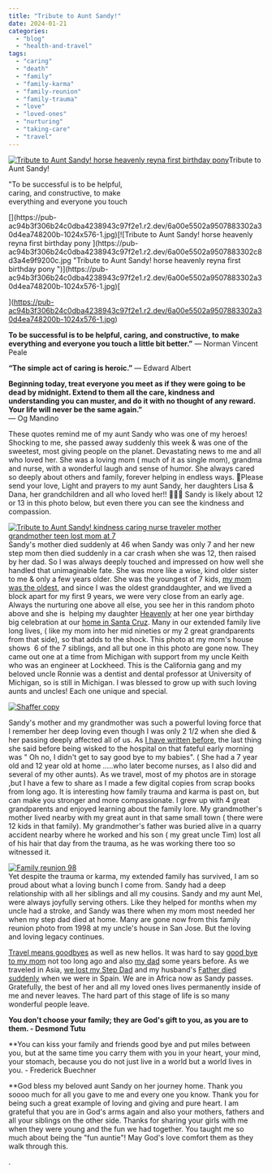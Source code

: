 ```yaml
---
title: "Tribute to Aunt Sandy!"
date: 2024-01-21
categories: 
  - "blog"
  - "health-and-travel"
tags: 
  - "caring"
  - "death"
  - "family"
  - "family-karma"
  - "family-reunion"
  - "family-trauma"
  - "love"
  - "loved-ones"
  - "nurturing"
  - "taking-care"
  - "travel"
---
```


[![Tribute to Aunt Sandy!  horse heavenly reyna first birthday pony ](https://pub-ac94b3f306b24c0dba4238943c97f2e1.r2.dev/6a00e5502a9507883302c8d3a4e9f0200c.jpg "Tribute to Aunt Sandy!  horse heavenly reyna first birthday pony ")](https://pub-ac94b3f306b24c0dba4238943c97f2e1.r2.dev/6a00e5502a9507883302a30d4ea748200b-1024x576-1.jpg)[](https://pub-ac94b3f306b24c0dba4238943c97f2e1.r2.dev/6a00e5502a9507883302a30d4ea748200b-1024x576-1.jpg)Tribute to Aunt Sandy!  
  
"To be successful is to be helpful,  
caring, and constructive, to make  
everything and everyone you touch  
  

<!--more--> [](https://pub-ac94b3f306b24c0dba4238943c97f2e1.r2.dev/6a00e5502a9507883302a30d4ea748200b-1024x576-1.jpg)[![Tribute to Aunt Sandy!  horse heavenly reyna first birthday pony ](https://pub-ac94b3f306b24c0dba4238943c97f2e1.r2.dev/6a00e5502a9507883302c8d3a4e9f9200c.jpg "Tribute to Aunt Sandy!  horse heavenly reyna first birthday pony ")](https://pub-ac94b3f306b24c0dba4238943c97f2e1.r2.dev/6a00e5502a9507883302a30d4ea748200b-1024x576-1.jpg)[  
  
](https://pub-ac94b3f306b24c0dba4238943c97f2e1.r2.dev/6a00e5502a9507883302a30d4ea748200b-1024x576-1.jpg)

**To be successful is to be helpful, caring, and constructive, to make everything and everyone you touch a little bit better.”** — Norman Vincent Peale  
  
**“The simple act of caring is heroic.”** — Edward Albert  
  
**Beginning today, treat everyone you meet as if they were going to be dead by midnight. Extend to them all the care, kindness and understanding you can muster, and do it with no thought of any reward. Your life will never be the same again.”**  
— Og Mandino  
  
These quotes remind me of my aunt Sandy who was one of my heroes! Shocking to me, she passed away suddenly this week & was one of the sweetest, most giving people on the planet. Devastating news to me and all who loved her. She was a loving mom ( much of it as single mom), grandma and nurse, with a wonderful laugh and sense of humor. She always cared so deeply about others and family, forever helping in endless ways. 🙏Please send your love, Light and prayers to my aunt Sandy, her daughters Lisa & Dana, her grandchildren and all who loved her!! 💜🙏✨ Sandy is likely about 12 or 13 in this photo below, but even there you can see the kindness and compassion.  
  
[![Tribute to Aunt Sandy!  kindness caring nurse traveler mother grandmother teen lost mom at 7 ](https://pub-ac94b3f306b24c0dba4238943c97f2e1.r2.dev/6a00e5502a9507883302c8d3a8cf60200b.jpg "Tribute to Aunt Sandy!  kindness caring nurse traveler mother grandmother teen lost mom at 7 ")](https://pub-ac94b3f306b24c0dba4238943c97f2e1.r2.dev/6a00e5502a9507883302a30d4ea748200b-1024x576-1.jpg)  
Sandy's mother died suddenly at 46 when Sandy was only 7 and her new step mom then died suddenly in a car crash when she was 12, then raised by her dad. So I was always deeply touched and impressed on how well she handled that unimaginable fate. She was more like a wise, kind older sister to me & only a few years older. She was the youngest of 7 kids, [my mom was the oldest](http://soultravelers3new.local/2011/01/traveling-with-grandma-3-generation-travel.html), and since I was the oldest granddaughter, and we lived a block apart for my first 9 years, we were very close from an early age. Always the nurturing one above all else, you see her in this random photo above and she is  helping my daughter [Heavenly](http://soultravelers3new.local/2022/09/happy-birthday-heavenly-labor-day-birthing-day-life.html) at her one year birthday big celebration at our [home in Santa Cruz](http://soultravelers3new.local/2006/08/home-and-hous-1.html). Many in our extended family live long lives, ( like my mom into her mid nineties or my 2 great grandparents from that side), so that adds to the shock. This photo at my mom's house shows  6 of the 7 siblings, and all but one in this photo are gone now. They came out one at a time from Michigan with support from my uncle Keith who was an engineer at Lockheed. This is the California gang and my beloved uncle Ronnie was a dentist and dental professor at University of Michigan, so is still in Michigan. I was blessed to grow up with such loving aunts and uncles! Each one unique and special.  
  
  
[![Shaffer copy ](https://pub-ac94b3f306b24c0dba4238943c97f2e1.r2.dev/6a00e5502a9507883302c8d3a93a40200d.jpg "Shaffer copy ")](https://pub-ac94b3f306b24c0dba4238943c97f2e1.r2.dev/6a00e5502a9507883302a30d4ea748200b-1024x576-1.jpg)  
  
Sandy's mother and my grandmother was such a powerful loving force that I remember her deep loving even though I was only 2 1/2 when she died & her passing deeply affected all of us. As [I have written before](http://soultravelers3new.local/2007/04/monkeys-taxi-te.html#more), the last thing she said before being wisked to the hospital on that fateful early morning was " Oh no, I didn't get to say good bye to my babies". ( She had a 7 year old and 12 year old at home .....who later become nurses, as I also did and several of my other aunts). As we travel, most of my photos are in storage ,but I have a few to share as I made a few digital copies from scrap books from long ago. It is interesting how family trauma and karma is past on, but can make you stronger and more compassionate. I grew up with 4 great grandparents and enjoyed learning about the family lore. My grandmother's mother lived nearby with my great aunt in that same small town ( there were 12 kids in that family). My grandmother's father was buried alive in a quarry accident nearby where he worked and his son ( my great uncle Tim) lost all of his hair that day from the trauma, as he was working there too so witnessed it.   
  
[![Family reunion 98](https://pub-ac94b3f306b24c0dba4238943c97f2e1.r2.dev/6a00e5502a9507883302c8d3a4ef4d200c.jpg "Family reunion 98")](https://pub-ac94b3f306b24c0dba4238943c97f2e1.r2.dev/6a00e5502a9507883302a30d4ea748200b-1024x576-1.jpg)  
Yet despite the trauma or karma, my extended family has survived, I am so proud about what a loving bunch I come from. Sandy had a deep relationship with all her siblings and all my cousins. Sandy and my aunt Mel, were always joyfully serving others. Like they helped for months when my uncle had a stroke, and Sandy was there when my mom most needed her when my step dad died at home. Many are gone now from this family reunion photo from 1998 at my uncle's house in San Jose. But the loving and loving legacy continues.   
  
[Travel means goodbyes](http://soultravelers3new.local/2012/02/travel-means-goodbyes.html#more) as well as new hellos. It was hard to say [good bye to my mom](http://soultravelers3new.local/2022/04/goodbyes-before-long-term-travel-.html#more) not too long ago and also [my dad](http://soultravelers3new.local/2012/05/what-i-learned-from-my-father.html) some years before. As we traveled in Asia, [we lost my Step Dad](http://soultravelers3new.local/2010/12/mourning-while-traveling-tribute-to-al-grief-and-travel-deathdying-at-a-distance.html "loss of dad while traveling") and my husband's [Father died suddenly](http://soultravelers3new.local/2010/06/good-bye-dad-grandpa-family-death-afar-while-traveling-abroad.html "father died suddenly") when we were in Spain. We are in Africa now as Sandy passes. Gratefully, the best of her and all my loved ones lives permanently inside of me and never leaves. The hard part of this stage of life is so many wonderful people leave.   
  
  
**You don't choose your family; they are God's gift to you, as you are to them. - Desmond Tutu**  
  
**You can kiss your family and friends good bye and put miles between you, but at the same time you carry them with you in your heart, your mind, your stomach, because you do not just live in a world but a world lives in you. - Frederick Buechner  
  
**God bless my beloved aunt Sandy on her journey home. Thank you soooo much for all you gave to me and every one you know. Thank you for being such a great example of loving and giving and pure heart. I am grateful that you are in God's arms again and also your mothers, fathers and all your siblings on the other side. Thanks for sharing your girls with me when they were young and the fun we had together. You taught me so much about being the "fun auntie"! May God's love comfort them as they walk through this.  
  
  

  
  
.
